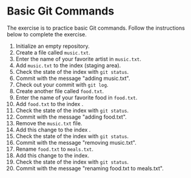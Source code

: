 # Basic Git Commands

The exercise is to practice basic Git commands.  Follow the instructions
below to complete the exercise.

1. Initialize an empty repository.
1. Create a file called `music.txt`.
1. Enter the name of your favorite artist in `music.txt`.
1. Add `music.txt` to the index (staging area).
1. Check the state of the index with `git status`.
1. Commit with the message "adding music.txt".
1. Check out your commit with `git log`.
1. Create another file called `food.txt`.
1. Enter the name of your favorite food in `food.txt`.
1. Add `food.txt` to the index .
1. Check the state of the index with `git status`.
1. Commit with the message "adding food.txt".
1. Remove the `music.txt` file.
1. Add this change to the index .
1. Check the state of the index with `git status`.
1. Commit with the message "removing music.txt".
1. Rename `food.txt` to `meals.txt`.
1. Add this change to the index.
1. Check the state of the index with `git status`.
1. Commit with the message "renaming food.txt to meals.txt".

